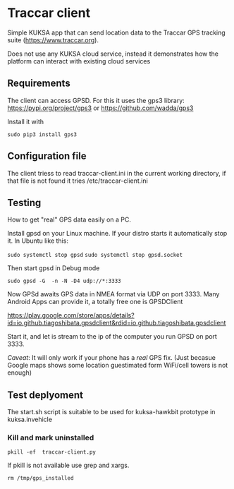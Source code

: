 # Traccar client

Simple KUKSA app that can send location data to the Traccar GPS tracking suite (https://www.traccar.org).

Does not use any KUKSA cloud service, instead it demonstrates how the platform can interact with existing cloud services

## Requirements
The client can access GPSD. For this it uses the gps3 library: https://pypi.org/project/gps3 or  https://github.com/wadda/gps3 

Install it with 

`sudo pip3 install gps3`


## Configuration file
The client triess to read traccar-client.ini in the current working directory, if that file is not found it tries /etc/traccar-client.ini

## Testing
How to get "real" GPS data easily on a PC.

Install gpsd on your Linux machine. If your distro starts it automatically stop it. In Ubuntu like this:

`sudo systemctl stop gpsd`
`sudo systemctl stop gpsd.socket`


Then start gpsd in Debug mode

`sudo gpsd -G  -n -N -D4 udp://*:3333`


Now GPSd awaits GPS data in NMEA format via UDP on port 3333. Many Android Apps can provide it, a totally free one is GPSDClient

https://play.google.com/store/apps/details?id=io.github.tiagoshibata.gpsdclient&rdid=io.github.tiagoshibata.gpsdclient

Start it, and let is stream to the ip of the computer you run GPSD on port 3333.

_Caveat_: It will only work if your phone has a _real_ GPS fix. (Just becasue Google maps shows some location guestimated form WiFi/cell towers is not enough)

## Test deplyoment
The start.sh script is suitable to be used for kuksa-hawkbit prototype in kuksa.invehicle

### Kill and mark uninstalled
`pkill -ef  traccar-client.py`

If pkill is not available use grep and xargs.

`rm /tmp/gps_installed`
